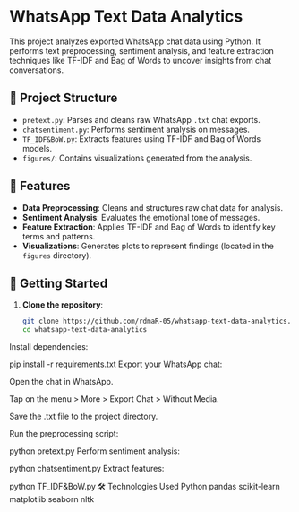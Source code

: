 # WhatsApp Text Data Analytics

This project analyzes exported WhatsApp chat data using Python. It performs text preprocessing, sentiment analysis, and feature extraction techniques like TF-IDF and Bag of Words to uncover insights from chat conversations.

## 📁 Project Structure

- `pretext.py`: Parses and cleans raw WhatsApp `.txt` chat exports.
- `chatsentiment.py`: Performs sentiment analysis on messages.
- `TF_IDF&BoW.py`: Extracts features using TF-IDF and Bag of Words models.
- `figures/`: Contains visualizations generated from the analysis.

## 🔧 Features

- **Data Preprocessing**: Cleans and structures raw chat data for analysis.
- **Sentiment Analysis**: Evaluates the emotional tone of messages.
- **Feature Extraction**: Applies TF-IDF and Bag of Words to identify key terms and patterns.
- **Visualizations**: Generates plots to represent findings (located in the `figures` directory).


## 🚀 Getting Started

1. **Clone the repository**:
   ```bash
   git clone https://github.com/rdmaR-05/whatsapp-text-data-analytics.git
   cd whatsapp-text-data-analytics
Install dependencies:


pip install -r requirements.txt
Export your WhatsApp chat:

Open the chat in WhatsApp.

Tap on the menu > More > Export Chat > Without Media.

Save the .txt file to the project directory.

Run the preprocessing script:

python pretext.py
Perform sentiment analysis:


python chatsentiment.py
Extract features:

python TF_IDF&BoW.py
🛠 Technologies Used
Python
pandas
scikit-learn
matplotlib
seaborn
nltk
